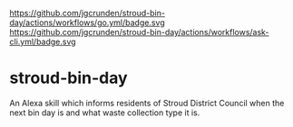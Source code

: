 https://github.com/jgcrunden/stroud-bin-day/actions/workflows/go.yml/badge.svg
https://github.com/jgcrunden/stroud-bin-day/actions/workflows/ask-cli.yml/badge.svg

# stroud-bin-day
An Alexa skill which informs residents of Stroud District Council when the next bin day is and what waste collection type it is.
